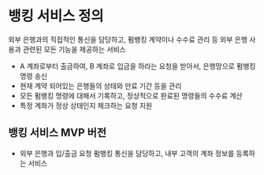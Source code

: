 # 뱅킹 서비스 정의

외부 은행과의 직접적인 통신을 담당하고, 펌뱅킹 계약이나 수수료 관리 등 외부 은행 사용과 관련된 모든 기능을 제공하는 서비스 

- A 계좌로부터 출금하여, B 계좌로 입금을 하라는 요청을 받아서, 은행망으로 펌뱅킹 명령 송신
- 현재 계약 되어있는 은행들의 상태와 만료 기간 등을 관리
- 모든 펌뱅킹 명령에 대해서 기록하고, 정상적으로 완료된 명령들의 수수료 계산
- 특정 계좌가 정상 상태인지 체크하는 요청 지원

## 뱅킹 서비스 MVP 버전 
- 외부 은행과 입/출금 요청 펌뱅킹 통신을 담당하고, 내부 고객의 계좌 정보를 등록하는 서비스 

